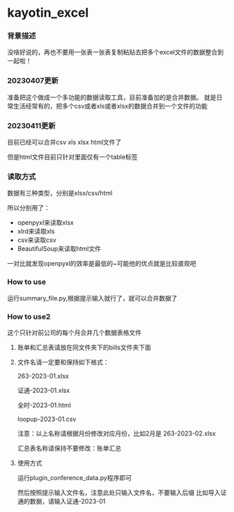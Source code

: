 # kayotin_excel

### 背景描述

没啥好说的，再也不要用一张表一张表复制粘贴去把多个excel文件的数据整合到一起啦！

### 20230407更新
准备把这个做成一个多功能的数据读取工具，目前准备加的是合并数据。
就是日常生活经常有的，把多个csv或者xls或者xlsx的数据合并到一个文件的功能

### 20230411更新
目前已经可以合并csv xls xlsx html文件了

但是html文件目前只针对里面仅有一个table标签



### 读取方式
数据有三种类型，分别是xlsx/csv/html

所以分别用了：
- openpyxl来读取xlsx
- xlrd来读取xls
- csv来读取csv
- BeautifulSoup来读取html文件

一对比就发现openpyxl的效率是最低的~可能他的优点就是比较直观吧

### How to use
运行summary_file.py,根据提示输入就行了，就可以合并数据了


### How to use2
这个只针对前公司的每个月合并几个数据表格文件
1. 账单和汇总表请放在同文件夹下的bills文件夹下面
2. 文件名请一定要和保持如下格式：
    
    263-2023-01.xlsx

    证通-2023-01.xlsx

    全时-2023-01.html

    loopup-2023-01.csv

    注意：以上名称请根据月份修改对应月份，比如2月是 263-2023-02.xlsx
    
    汇总表名称请保持不要修改：账单汇总
    
3. 使用方式
    
    运行plugin_conference_data.py程序即可

    然后按照提示输入文件名，注意此处只输入文件名，不要输入后缀
    比如导入证通的数据，请输入证通-2023-01




